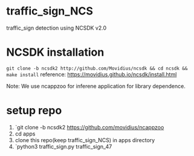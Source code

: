 # traffic_sign_NCS
traffic_sign detection using NCSDK v2.0

# NCSDK installation
`git clone -b ncsdk2 http://github.com/Movidius/ncsdk && cd ncsdk && make install`
reference: https://movidius.github.io/ncsdk/install.html

Note: We use ncappzoo for inferene application for library dependence.

# setup repo

1. `git clone -b ncsdk2 https://github.com/movidius/ncappzoo
2. cd apps
3. clone this repo(keep traffic_sign_NCS) in apps directory
4. `python3 traffic_sign.py traffic_sign_47

